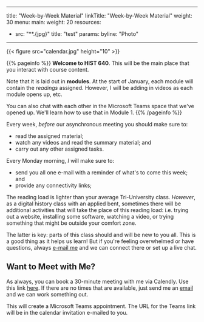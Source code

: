 
---
title: "Week-by-Week Material"
linkTitle: "Week-by-Week Material"
weight: 30
menu:
  main:
    weight: 20
resources:
- src: "**.{jpg}"
  title: "test"
  params:
    byline: "Photo"
---

{{< figure src="calendar.jpg" height="10" >}}

{{% pageinfo %}}
**Welcome to HIST 640**. This will be the main place that you interact with course content. 

Note that it is laid out in **modules**. At the start of January, each module will contain the _readings_ assigned. However, I will be adding in videos as each module opens up, etc.

You can also chat with each other in the Microsoft Teams space that we've opened up. We'll learn how to use that in Module 1.
{{% /pageinfo %}}

Every week, _before_ our asynchronous meeting you should make sure to:

- read the assigned material;
- watch any videos and read the summary material; and
- carry out any other assigned tasks.

Every Monday morning, _I_ will make sure to:

- send you all one e-mail with a reminder of what's to come this week; and
- provide any connectivity links;

The reading load is lighter than your average Tri-University class. _However_, as a digital history class with an applied bent, sometimes there will be additional activities that will take the place of this reading load: i.e. trying out a website, installing some software, watching a video, or trying something that might be outside your comfort zone.

The latter is key: parts of this class should and will be new to you all. This is a good thing as it helps us learn! But if you're feeling overwhelmed or have questions, always [e-mail me](mailto:i2millig@uwaterloo.ca) and we can connect there or set up a live chat.

## Want to Meet with Me?

As always, you can book a 30-minute meeting with me via Calendly. Use this link [here](https://calendly.com/i2millig/30min). If there are no times that are available, just send me an [email](mailto:i2millig@uwaterloo.ca) and we can work something out. 

This will create a Microsoft Teams appointment. The URL for the Teams link will be in the calendar invitation e-mailed to you.